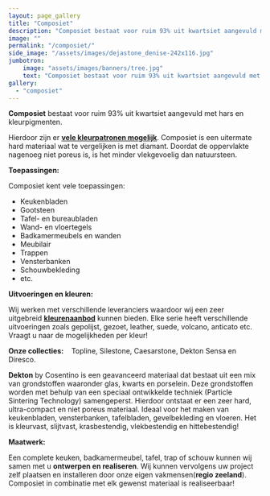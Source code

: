 ```yaml
---
layout: page_gallery
title: "Composiet"
description: "Composiet bestaat voor ruim 93% uit kwartsiet aangevuld met hars en kleurpigmenten"
image: ""
permalink: "/composiet/"
side_image: "/assets/images/dejastone_denise-242x116.jpg"
jumbotron:
    image: "assets/images/banners/tree.jpg"
    text: "Composiet bestaat voor ruim 93% uit kwartsiet aangevuld met hars en kleurpigmenten."
gallery:
  - "composiet"
---
```


**Composiet** bestaat voor ruim 93% uit kwartsiet aangevuld met hars en kleurpigmenten.

Hierdoor zijn er **[vele kleurpatronen mogelijk](/composiet-kleurenaanbod/)**. Composiet is een uitermate hard materiaal wat te vergelijken is met diamant. Doordat de oppervlakte nagenoeg niet poreus is, is het minder vlekgevoelig dan natuursteen.

**Toepassingen:**

Composiet kent vele toepassingen:

*   Keukenbladen
*   Gootsteen
*   Tafel- en bureaubladen
*   Wand- en vloertegels
*   Badkamermeubels en wanden
*   Meubilair
*   Trappen
*   Vensterbanken
*   Schouwbekleding
*   etc.

**Uitvoeringen en kleuren:**

Wij werken met verschillende leveranciers waardoor wij een zeer uitgebreid **[kleurenaanbod](https://www.dejastone.nl/composiet/composiet-kleurenaanbod/)** kunnen bieden. Elke serie heeft verschillende uitvoeringen zoals gepolijst, gezoet, leather, suede, volcano, anticato etc. Vraagt u naar de mogelijkheden per kleur!

**Onze collecties:**    Topline, Silestone, Caesarstone, Dekton Sensa en Diresco.

**Dekton** by Cosentino is een geavanceerd materiaal dat bestaat uit een mix van grondstoffen waaronder glas, kwarts en porselein. Deze grondstoffen worden met behulp van een speciaal ontwikkelde techniek (Particle Sintering Technology) samengeperst. Hierdoor ontstaat er een zeer hard, ultra-compact en niet poreus materiaal. Ideaal voor het maken van keukenbladen, vensterbanken, tafelbladen, gevelbekleding en vloeren. Het is kleurvast, slijtvast, krasbestendig, vlekbestendig en hittebestendig!

**Maatwerk:**

Een complete keuken, badkamermeubel, tafel, trap of schouw kunnen wij samen met u **ontwerpen en realiseren**. Wij kunnen vervolgens uw project zelf plaatsen en installeren door onze eigen vakmensen(**regio zeeland**). Composiet in combinatie met elk gewenst materiaal is realiseerbaar!